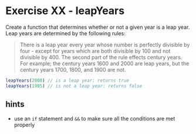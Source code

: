 # Exercise XX - leapYears

Create a function that determines whether or not a given year is a leap year.  Leap years are determined by the following rules:

>There is a leap year every year whose number is perfectly divisible by four - except for years which are both divisible by 100 and not divisible by 400. The second part of the rule effects century years. For example; the century years 1600 and 2000 are leap years, but the century years 1700, 1800, and 1900 are not.

```javascript
leapYears(2000) // is a leap year: returns true
leapYears(1985) // is not a leap year: returns false
```


## hints
- use an `if` statement and `&&` to make sure all the conditions are met properly
